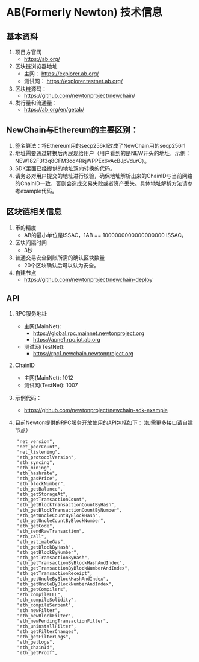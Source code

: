 # AB(Formerly Newton) 技术信息

## 基本资料
1. 项目方官网
    - https://ab.org/
2. 区块链浏览器地址
    - 主网： https://explorer.ab.org/
    - 测试网： https://explorer.testnet.ab.org/
3. 区块链源码：
    - https://github.com/newtonproject/newchain/
5. 发行量和流通量：
    - https://ab.org/en/getab/

## NewChain与Ethereum的主要区别：
  1. 签名算法：将Ethereum用的secp256k1改成了NewChain用的secp256r1
  2. 地址需要通过转换后再展现给用户（用户看到的是NEW开头的地址，示例：NEW182F3f3q8CFM3od4RkjWPPEx6vAcBJpVdurC）。
  3. SDK里面已经提供的地址双向转换的代码。
  4. 请务必对用户提交的地址进行校验，确保地址解析出来的ChainID与当前网络的ChainID一致，否则会造成交易失败或者资产丢失。具体地址解析方法请参考example代码。


## 区块链相关信息
1. 币的精度
    - AB的最小单位是ISSAC，1AB == 1000000000000000000 ISSAC。
2. 区块间隔时间
    - 3秒
3. 普通交易安全到账所需的确认区块数量
    - 20个区块确认后可以认为安全。
4. 自建节点
    - https://github.com/newtonproject/newchain-deploy

## API 

1. RPC服务地址
    - 主网(MainNet):
      - https://global.rpc.mainnet.newtonproject.org
      - https://apne1.rpc.iot.ab.org
    - 测试网(TestNet):
      - https://rpc1.newchain.newtonproject.org

2. ChainID
    - 主网(MainNet): 1012
    - 测试网(TestNet): 1007

3. 示例代码：
    - https://github.com/newtonproject/newchain-sdk-example

4. 目前Newton提供的RPC服务开放使用的API包括如下：（如需更多接口请自建节点）
```
    "net_version",  
    "net_peerCount",  
    "net_listening",  
    "eth_protocolVersion",   
    "eth_syncing",  
    "eth_mining",  
    "eth_hashrate",  
    "eth_gasPrice",  
    "eth_blockNumber",  
    "eth_getBalance",  
    "eth_getStorageAt",  
    "eth_getTransactionCount",  
    "eth_getBlockTransactionCountByHash",  
    "eth_getBlockTransactionCountByNumber",  
    "eth_getUncleCountByBlockHash",  
    "eth_getUncleCountByBlockNumber",  
    "eth_getCode",  
    "eth_sendRawTransaction",  
    "eth_call",  
    "eth_estimateGas",  
    "eth_getBlockByHash",  
    "eth_getBlockByNumber",  
    "eth_getTransactionByHash",  
    "eth_getTransactionByBlockHashAndIndex",  
    "eth_getTransactionByBlockNumberAndIndex",  
    "eth_getTransactionReceipt",  
    "eth_getUncleByBlockHashAndIndex",  
    "eth_getUncleByBlockNumberAndIndex",  
    "eth_getCompilers",  
    "eth_compileLLL",  
    "eth_compileSolidity",  
    "eth_compileSerpent",  
    "eth_newFilter",  
    "eth_newBlockFilter",  
    "eth_newPendingTransactionFilter",  
    "eth_uninstallFilter",  
    "eth_getFilterChanges",  
    "eth_getFilterLogs",  
    "eth_getLogs",  
    "eth_chainId",  
    "eth_getProof",
```

